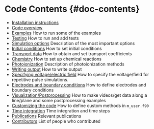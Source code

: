# Code Contents {#doc-contents}

* [Installation instructions](documentation/installation.md)
* [Code overview](documentation/code_overview.md)
* [Examples](documentation/examples.md) How to run some of the examples
* [Testing](documentation/testing.md) How to run and add tests
* [Simulation options](documentation/simulation_options.md) Description of the most important options
* [Initial conditions](documentation/initial_conditions.md) How to set initial conditions
* [Transport data](documentation/transport_data.md) How to obtain and set transport coefficients
* [Chemistry](documentation/chemistry.md) How to set up chemical reactions
* [Photoionization](documentation/photoionization.md) Description of photoionization methods
* [Writing output](documentation/writing_output.md) How to write output
* [Specifying voltage/electric field](documentation/voltage.md) How to specify the voltage/field for repetitive pulse simulations.
* [Electrodes and boundary conditions](documentation/electrodes_bc.md) How to define electrodes and boundary conditions
* [Visualization/Postprocessing](documentation/visualization.md) How to make videos/get data along a line/plane and some postprocessing examples
* [Customizing the code](documentation/m_user.md) How to define custom methods in `m_user.f90`
* [Time integration](documentation/time_integration.md) Time integration and time steps
* [Publications](documentation/publications.md) Relevant publications
* [Contributors](documentation/contributors.md) List of people who contributed
